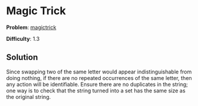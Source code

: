 # Magic Trick

**Problem**: [magictrick](https://open.kattis.com/problems/magictrick)

**Difficulty**: 1.3

## Solution

Since swapping two of the same letter would appear indistinguishable from doing nothing, if there are no repeated occurrences of the same letter, then any action will be identifiable. Ensure there are no duplicates in the string; one way is to check that the string turned into a set has the same size as the original string.
